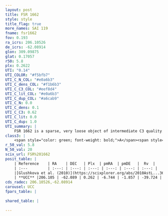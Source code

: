 ```yaml
---
layout: post
title: FSR 1662
style: style
title_flag: true
more_names: SAI 119
fname: fsr1662
fov: 0.193
ra_icrs: 206.10526
de_icrs: -62.08914
glon: 309.09875
glat: 0.17057
r50: 5.8
plx: 0.2622
UTI: "0.14"
UTI_COLOR: "#f5bfb7"
UTI_C_N_COL: "#e0a6b3"
UTI_C_dens_COL: "#f1b6b3"
UTI_C_C3_COL: "#eef8d4"
UTI_C_lit_COL: "#e0a6b3"
UTI_C_dup_COL: "#a6cab9"
UTI_C_N: 0.0
UTI_C_dens: 0.1
UTI_C_C3: 0.62
UTI_C_lit: 0.0
UTI_C_dup: 1.0
UTI_summary: |
    FSR 1662 is a sparse, very loose object of intermediate C3 quality. It is rarely studied in the literature, with no articles listed in the last 15 years.<br><br><span style="color: #99180f; font-weight: bold;">Warning: </span>contains less than 25 stars with <i>P>0.5</i> estimated.
class3: |
    <span style="color: green; font-weight: bold;">A</span><span style="color: red; font-weight: bold;">C</span>
r_50_val: 5.8
N_50_val: 20
scix_url: FSR%201662
posit_table: |
    | Reference    | RA    | DEC   | Plx  | pmRA  | pmDE   |  Rv  |
    | :---         | :---: | :---: | :---: | :---: | :---: | :---: |
    |[Glushkova et al. (2010)](https://scixplorer.org/abs/2010AstL...36...75G) | 206.059 | -62.068 | -- | -- | -- | -- |
    | **UCC** |206.105 | -62.089 | 0.262 | -6.744 | -1.857 | -39.724 | 
cds_radec: 206.10526,-62.08914
carousel: UCC
fpars_table: |
    
shared_table: |
    
---
```

